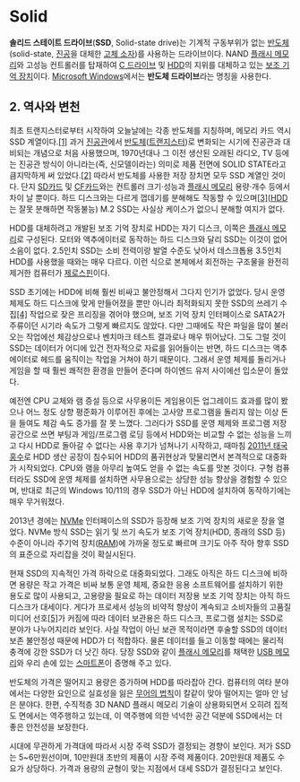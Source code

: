 # Solid
**솔리드 스테이트 드라이브**(**SSD**, Solid-state drive)는 기계적 구동부위가 없는 [반도체](https://namu.wiki/w/%EB%B0%98%EB%8F%84%EC%B2%B4 "반도체")(solid-state, [진공](https://namu.wiki/w/%EC%A7%84%EA%B3%B5%EA%B4%80 "진공관")을 대체한 [고체 소자](https://namu.wiki/w/%ED%8A%B8%EB%9E%9C%EC%A7%80%EC%8A%A4%ED%84%B0 "트랜지스터"))를 사용하는 드라이브이다. NAND [플래시 메모리](https://namu.wiki/w/%ED%94%8C%EB%9E%98%EC%8B%9C%20%EB%A9%94%EB%AA%A8%EB%A6%AC "플래시 메모리")와 고성능 컨트롤러를 탑재하여 [C 드라이브](https://namu.wiki/w/C%20%EB%93%9C%EB%9D%BC%EC%9D%B4%EB%B8%8C "C 드라이브") 및 [HDD](https://namu.wiki/w/HDD "HDD")의 지위를 대체하고 있는 [보조 기억 장치](https://namu.wiki/w/%EA%B8%B0%EC%96%B5%EC%9E%A5%EC%B9%98 "기억장치")이다. [Microsoft Windows](https://namu.wiki/w/Microsoft%20Windows "Microsoft Windows")에서는 **반도체 드라이브**라는 명칭을 사용한다.

## 2. 역사와 변천
최초 트랜지스터로부터 시작하여 오늘날에는 각종 반도체를 지칭하며, 메모리 카드 역시 SSD 계열이다.[[1]](https://namu.wiki/w/SSD#fn-1) 과거 [진공관](https://namu.wiki/w/%EC%A7%84%EA%B3%B5%EA%B4%80 "진공관")에서 [반도체](https://namu.wiki/w/%EB%B0%98%EB%8F%84%EC%B2%B4 "반도체")([트랜지스터](https://namu.wiki/w/%ED%8A%B8%EB%9E%9C%EC%A7%80%EC%8A%A4%ED%84%B0 "트랜지스터"))로 변화되는 시기에 진공관과 대비되는 개념으로 처음 사용했으며, 1970년대나 그 이전 생산된 오래된 라디오, TV 등에는 진공관 방식이 아니라는(즉, 신모델이라는) 의미로 제품 전면에 SOLID STATE라고 큼지막하게 써 있었다.[[2]](https://namu.wiki/w/SSD#fn-2) 따라서 반도체를 사용한 저장 장치면 모두 SSD 계열인 것이다. 단지 [SD카드](https://namu.wiki/w/SD%EC%B9%B4%EB%93%9C "SD카드") 및 [CF카드](https://namu.wiki/w/CF%EC%B9%B4%EB%93%9C "CF카드")와는 컨트롤러 크기·성능과 [플래시 메모리](https://namu.wiki/w/%ED%94%8C%EB%9E%98%EC%8B%9C%20%EB%A9%94%EB%AA%A8%EB%A6%AC "플래시 메모리") 용량·개수 등에서 차이 날 뿐이다. 하드 디스크와는 다르게 껍데기를 분해해도 작동할 수 있으며[[3]](https://namu.wiki/w/SSD#fn-3)([HDD](https://namu.wiki/w/HDD "HDD")는 잘못 분해하면 작동불능) M.2 SSD는 사실상 케이스가 없으니 분해할 여지가 없다.  
  
HDD를 대체하려고 개발된 보조 기억 장치로 HDD는 자기 디스크, 이쪽은 [플래시 메모리](https://namu.wiki/w/%ED%94%8C%EB%9E%98%EC%8B%9C%20%EB%A9%94%EB%AA%A8%EB%A6%AC "플래시 메모리")로 구성된다. 모터와 액추에이터로 동작하는 하드 디스크와 달리 SSD는 이것이 없어 소음이 없다. 2.5인치 SSD는 소비 전력이랑 발열 수준도 낮아서 데스크톱용 3.5인치 HDD를 사용했을 때와는 매우 다르다. 이런 식으로 본체에서 회전하는 구조물을 완전히 제거한 컴퓨터가 [제로스핀](https://namu.wiki/w/%EC%A0%9C%EB%A1%9C%EC%8A%A4%ED%95%80 "제로스핀")이다.  
  
SSD 초기에는 HDD에 비해 훨씬 비싸고 불안정해서 그다지 인기가 없었다. 당시 운영 체제도 하드 디스크에 맞게 만들어졌을 뿐만 아니라 최적화되지 못한 SSD의 쓰레기 수집[[4]](https://namu.wiki/w/SSD#fn-4) 작업으로 잦은 프리징을 겪어야 했으며, 보조 기억 장치 인터페이스로 SATA2가 주류이던 시기라 속도가 그렇게 빠르지도 않았다. 다만 그때에도 작은 파일을 많이 불러오는 작업에선 체감상으로나 벤치마크 테스트 결과로나 매우 뛰어났다. 그도 그럴 것이 SSD는 데이터가 어디에 있건 전자적으로 자료를 읽어들이는 반면, 하드 디스크는 액추에이터로 헤드를 움직이는 작업을 거쳐야 하기 때문이다. 그래서 운영 체제를 돌리거나 게임을 할 때 훨씬 쾌적한 환경을 만들어 준다며 하이엔드 유저 사이에선 입소문이 돌았다.  
  
예전엔 CPU 교체와 램 증설 등으로 사무용이든 게임용이든 업그레이드 효과를 많이 봤으나 어느 정도 상향 평준화가 이루어진 후에는 고사양 프로그램을 돌리지 않는 이상 돈을 들여도 체감 속도 증가를 잘 못 느꼈다. 그러다가 SSD를 운영 체제와 프로그램 저장 공간으로 쓰면 부팅과 게임/프로그램 로딩 등에서 HDD와는 비교할 수 없는 성능을 느끼고 다시 HDD로 돌아갈 수 없다는 사용 후기가 넘쳐나기 시작하고, 때마침 [2011년 태국 홍수](https://namu.wiki/w/2011%EB%85%84%20%ED%83%9C%EA%B5%AD%20%ED%99%8D%EC%88%98 "2011년 태국 홍수")로 HDD 생산 공장이 침수되어 HDD의 품귀현상과 맞물리면서 본격적으로 대중화가 시작되었다. CPU와 램을 아무리 높여도 얻을 수 없는 속도를 맛본 것이다. 구형 컴퓨터라도 SSD에 운영 체제를 설치하면 사무용으로는 상당한 성능 향상을 경험할 수 있으며, 반대로 최근의 Windows 10/11의 경우 SSD가 아닌 HDD에 설치하여 동작하기에는 매우 무거워졌다.  
  
2013년 경에는 [NVMe](https://namu.wiki/w/NVMe "NVMe") 인터페이스의 SSD가 등장해 보조 기억 장치의 새로운 장을 열었다. NVMe 방식 SSD는 읽기 및 쓰기 속도가 보조 기억 장치(HDD, 종래의 SSD 등) 수준이 아니라 주기억 장치([RAM](https://namu.wiki/w/RAM "RAM"))에 가까울 정도로 빠르며 크기도 아주 작아 향후 SSD의 표준으로 자리잡을 것이 확실시된다.  
  
현재 SSD의 지속적인 가격 하락으로 대중화되었다. 그래도 아직은 하드 디스크에 비하면 용량은 작고 가격은 비싸 보통 운영 체제, 중요한 응용 소프트웨어를 설치하기 위한 용도로 많이 사용되고, 고용량을 필요로 하는 데이터 저장용 보조 기억 장치는 아직 하드 디스크가 대세이다. 게다가 프로세서 성능의 비약적 향상이 계속되고 소비자들의 고품질 미디어 선호[[5]](https://namu.wiki/w/SSD#fn-5)가 커짐에 따라 데이터 보관용은 하드 디스크, 프로그램 설치는 SSD로 분야가 나누어지리라 보인다. 사실 작업이 아닌 보관 목적이라면 후술할 SSD의 데이터 보존 불안정성 때문에 HDD가 더 적합하다. 물론 데이터를 들고 이동할 때에는 물리적 충격에 강한 SSD가 더 낫긴 하다. 당장 SSD와 같이 [플래시 메모리](https://namu.wiki/w/%ED%94%8C%EB%9E%98%EC%8B%9C%20%EB%A9%94%EB%AA%A8%EB%A6%AC "플래시 메모리")를 채택한 [USB 메모리](https://namu.wiki/w/USB%20%EB%A9%94%EB%AA%A8%EB%A6%AC "USB 메모리")와 우리 손에 있는 [스마트폰](https://namu.wiki/w/%EC%8A%A4%EB%A7%88%ED%8A%B8%ED%8F%B0 "스마트폰")이 증명해 주고 있다.  
  
반도체의 가격은 떨어지고 용량은 증가하며 HDD를 따라잡아 간다. 컴퓨터의 여타 분야에서는 다양한 요인으로 실효성을 잃은 [무어의 법칙](https://namu.wiki/w/%EB%AC%B4%EC%96%B4%EC%9D%98%20%EB%B2%95%EC%B9%99 "무어의 법칙")이 칼같이 맞아 떨어지는 얼마 안 남은 분야다. 한편, 수직적층 3D NAND 플래시 메모리 기술이 상용화되면서 오히려 집적도 면에서는 역주행하고 있는데, 이 역주행에 의한 넉넉한 공간 덕분에 SSD에서는 더 좋은 안전성을 보장한다.  
  
시대에 무관하게 가격대에 따라서 시장 주력 SSD가 결정되는 경향이 보인다. 저가 SSD는 5~6만원선이며, 10만원대 초반의 제품이 시장 주력 제품이다. 20만원대 제품도 수요가 상당하다. 가격과 용량의 균형이 맞는 지점에서 대세 SSD가 결정된다고 보인다.